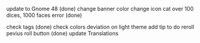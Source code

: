 update to Gnome 48 (done)
change banner color
change icon
cat over 100 dices, 1000 faces error (done)

check tags (done)
check colors deviation on light theme
add tip to do reroll pevius roll button (done)
update Translations

